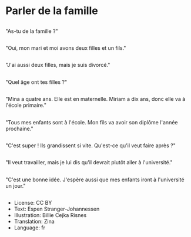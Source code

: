 # Parler de la famille

##
"As-tu de la famille ?"

##
"Oui, mon mari et moi avons deux filles et un fils."

##
"J'ai aussi deux filles, mais je suis divorcé."

##
"Quel âge ont tes filles ?"

##
"Mina a quatre ans. Elle est en maternelle. Miriam a dix ans, donc elle va à l'école primaire."

##
"Tous mes enfants sont à l'école. Mon fils va avoir son diplôme l'année prochaine."

##
"C'est super ! Ils grandissent si vite. Qu'est-ce qu'il veut faire après ?"

##
"Il veut travailler, mais je lui dis qu'il devrait plutôt aller à l'université."

##
"C'est une bonne idée. J'espère aussi que mes enfants iront à l'université un jour."

##
* License: CC BY
* Text: Espen Stranger-Johannessen
* Illustration: Billie Cejka Risnes
* Translation: Zina
* Language: fr
